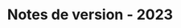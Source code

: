 ﻿---
title: Notes de version - 2023
second_title: Aspose.Cells Cloud Documen
type: docs
url: /fr/release-notes-2023/
description: Aspose.Cells Cloud prend en charge Excel pour créer, convertir, fusionner, diviser, protéger, opération d'objet interne, etc.
weight: 7
---
